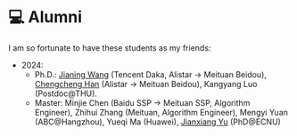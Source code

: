 # 💻 Alumni
I am so fortunate to have these students as my friends:
- 2024:
    - Ph.D.: [Jianing Wang](https://wjn1996.github.io/) (Tencent Daka, Alistar -> Meituan Beidou), [Chengcheng Han](https://hccngu.github.io/) (Alistar -> Meituan Beidou), Kangyang Luo (Postdoc@THU).
    - Master: Minjie Chen (Baidu SSP -> Meituan SSP, Algorithm Engineer), Zhihui Zhang (Meituan, Algorithm Engineer), Mengyi Yuan (ABC@Hangzhou), Yueqi Ma (Huawei), [Jianxiang Yu](https://jianxiangyu.github.io/) (PhD@ECNU)